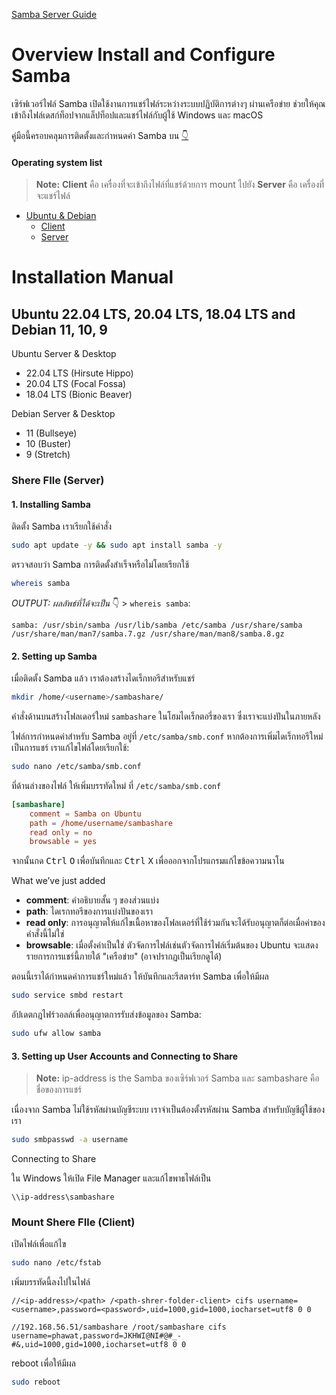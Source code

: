 <!-- https://ubuntu.com/tutorials/install-and-configure-samba#4-setting-up-user-accounts-and-connecting-to-share -->

[Samba Server Guide](https://help.ubuntu.com/community/Samba/SambaServerGuide?_ga=2.22781115.1053081430.1675660950-291376188.1671546043)


<!-- **Check user and group**
```bash
id -u <username>
id -g <groupname>
```

**Check list user**
```bash
pdbedit -L -v
``` -->
# Overview Install and Configure Samba
เซิร์ฟเวอร์ไฟล์ Samba เปิดใช้งานการแชร์ไฟล์ระหว่างระบบปฏิบัติการต่างๆ ผ่านเครือข่าย ช่วยให้คุณเข้าถึงไฟล์เดสก์ท็อปจากแล็ปท็อปและแชร์ไฟล์กับผู้ใช้ Windows และ macOS

คู่มือนี้ครอบคลุมการติดตั้งและกำหนดค่า Samba บน [👇](#operating-system-list)

<!-- What you’ll learn
- Make Server File Shrer with Samba Server & Client
- Share via local network & Network (LAN)

Requirements for doing
- Linux Operating System
- Local Area Network (LAN) to share files over -->

#### Operating system list

> **Note:** **Client** คือ เครื่องที่จะเข้าถึงไฟล์ที่แชร์ด้วยการ mount ไปยัง **Server** คือ เครื่องที่จะแชร์ไฟล์

- [Ubuntu & Debian](#ubuntu-2204-lts-2004-lts-1804-lts-and-debian-11-10-9)
    - [Client](#mount-shere-file-client)
    - [Server](#shere-file-server)





# Installation Manual
## Ubuntu 22.04 LTS, 20.04 LTS, 18.04 LTS and Debian 11, 10, 9
Ubuntu Server & Desktop
- 22.04 LTS (Hirsute Hippo) 
- 20.04 LTS (Focal Fossa)
- 18.04 LTS (Bionic Beaver)

Debian Server & Desktop
- 11 (Bullseye)
- 10 (Buster)
- 9 (Stretch)





### Shere FIle (Server)

#### 1. Installing Samba

ติดตั้ง Samba เราเรียกใช้คำสั่ง


```bash
sudo apt update -y && sudo apt install samba -y
```


ตรวจสอบว่า Samba การติดตั้งสำเร็จหรือไม่โดยเรียกใช้
```bash
whereis samba
```


_OUTPUT: ผลลัพธ์ที่ได้จะเป็น_ 👇 > `whereis samba`:
```log
samba: /usr/sbin/samba /usr/lib/samba /etc/samba /usr/share/samba /usr/share/man/man7/samba.7.gz /usr/share/man/man8/samba.8.gz
```



#### 2. Setting up Samba

เมื่อติดตั้ง Samba แล้ว เราต้องสร้างไดเร็กทอรีสำหรับแชร์
```bash
mkdir /home/<username>/sambashare/
```
คำสั่งด้านบนสร้างโฟลเดอร์ใหม่ `sambashare` ในโฮมไดเร็กตอรี่ของเรา ซึ่งเราจะแบ่งปันในภายหลัง

ไฟล์การกำหนดค่าสำหรับ Samba อยู่ที่ `/etc/samba/smb.conf` หากต้องการเพิ่มไดเร็กทอรีใหม่เป็นการแชร์ เราแก้ไขไฟล์โดยเรียกใช้:


```bash
sudo nano /etc/samba/smb.conf
```
ที่ด้านล่างของไฟล์ ให้เพิ่มบรรทัดใหม่ ที่ `/etc/samba/smb.conf`
```smb.conf
[sambashare]
    comment = Samba on Ubuntu
    path = /home/username/sambashare
    read only = no
    browsable = yes
```

จากนั้นกด <kbd>Ctrl</kbd> <kbd>O</kbd> เพื่อบันทึกและ <kbd>Ctrl</kbd> <kbd>X</kbd> เพื่อออกจากโปรแกรมแก้ไขข้อความนาโน

What we’ve just added
- **comment**: คำอธิบายสั้น ๆ ของส่วนแบ่ง
- **path**: ไดเรกทอรีของการแบ่งปันของเรา
- **read only**: การอนุญาตให้แก้ไขเนื้อหาของโฟลเดอร์ที่ใช้ร่วมกันจะได้รับอนุญาตก็ต่อเมื่อค่าของคำสั่งนี้ไม่ใช่
- **browsable**: เมื่อตั้งค่าเป็นใช่ ตัวจัดการไฟล์เช่นตัวจัดการไฟล์เริ่มต้นของ Ubuntu จะแสดงรายการการแชร์นี้ภายใต้ "เครือข่าย" (อาจปรากฏเป็นเรียกดูได้)


ตอนนี้เราได้กำหนดค่าการแชร์ใหม่แล้ว ให้บันทึกและรีสตาร์ท Samba เพื่อให้มีผล
```bash
sudo service smbd restart
```


อัปเดตกฎไฟร์วอลล์เพื่ออนุญาตการรับส่งข้อมูลของ Samba:
```bash
sudo ufw allow samba
```



#### 3. Setting up User Accounts and Connecting to Share

> **Note:** ip-address is the Samba ของเซิร์ฟเวอร์ Samba และ sambashare คือชื่อของการแชร์

เนื่องจาก Samba ไม่ใช้รหัสผ่านบัญชีระบบ เราจำเป็นต้องตั้งรหัสผ่าน Samba สำหรับบัญชีผู้ใช้ของเรา
```bash
sudo smbpasswd -a username
```


Connecting to Share

ใน Windows ให้เปิด File Manager และแก้ไขพาธไฟล์เป็น
```
\\ip-address\sambashare
```




### Mount Shere FIle (Client)

เปิดไฟล์เพื่อแก้ไข
```bash
sudo nano /etc/fstab
```

เพิ่มบรรทัดนี้ลงไปในไฟล์ 

`//<ip-address>/<path> /<path-shrer-folder-client> cifs username=<username>,password=<password>,uid=1000,gid=1000,iocharset=utf8 0 0`
```
//192.168.56.51/sambashare /root/sambashare cifs username=phawat,password=JKHWI@NI#@#_-#&,uid=1000,gid=1000,iocharset=utf8 0 0
```

reboot เพื่อให้มีผล
```bash
sudo reboot
```